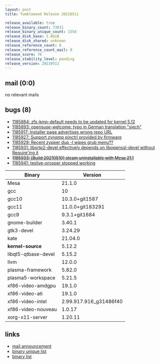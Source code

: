 ```yaml
---
layout: post
title: Tumbleweed Release 20210511

release_available: true
release_binary_count: 73031
release_binary_unique_count: 1354
release_disk_base: 2.8GiB
release_disk_shared: unknown
release_reference_count: 8
release_reference_count_mail: 0
release_score: 76
release_stability_level: pending
release_version: 20210511
---
```


## mail (0:0)

no relevant mails

## bugs (8)

<!--more-->

- [1185884: zfs-kmp-default needs to be updated for kernel 5.12](https://bugzilla.opensuse.org/show_bug.cgi?id=1185884)
- [1185893: opensuse-welcome: typo in German translation "siech"](https://bugzilla.opensuse.org/show_bug.cgi?id=1185893)
- [1185917: Installer page advertises wrong repo URL](https://bugzilla.opensuse.org/show_bug.cgi?id=1185917)
- [1185927: Support zynqmp pinctrl provided by firmware](https://bugzilla.opensuse.org/show_bug.cgi?id=1185927)
- [1185929: Recent zypper dup -l wipes grub menu??](https://bugzilla.opensuse.org/show_bug.cgi?id=1185929)
- [1185931: libsrtp2-devel effectively depends on libopenssl-devel without Require'ing it](https://bugzilla.opensuse.org/show_bug.cgi?id=1185931)
- ~~[1185933: \[Build 20210510\] steam uninstallable with Mesa 21.1](https://bugzilla.opensuse.org/show_bug.cgi?id=1185933)~~
- [1185941: texlive-prosper stopped working](https://bugzilla.opensuse.org/show_bug.cgi?id=1185941)

Binary | Version
--- | ---
Mesa | 21.1.0
gcc | 10
gcc10 | 10.3.0+git1587
gcc11 | 11.0.0+git183291
gcc9 | 9.3.1+git1684
gnome-builder | 3.40.1
gtk3-devel | 3.24.29
kate | 21.04.0
**kernel-source** | 5.12.2
libqt5-qtbase-devel | 5.15.2
llvm | 12.0.0
plasma-framework | 5.82.0
plasma5-workspace | 5.21.5
xf86-video-amdgpu | 19.1.0
xf86-video-ati | 19.1.0
xf86-video-intel | 2.99.917.916_g31486f40
xf86-video-nouveau | 1.0.17
xorg-x11-server | 1.20.11

## links

- [mail announcement](https://github.com/boombatower/tumbleweed-review/issues/10)
- [binary unique list](http://download.opensuse.org/history/20210511/rpm.unique.list)
- [binary list](http://download.opensuse.org/history/20210511/rpm.list)
